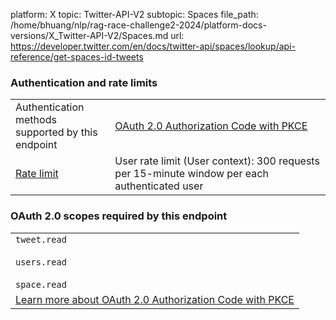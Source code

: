 platform: X
topic: Twitter-API-V2
subtopic: Spaces
file_path: /home/bhuang/nlp/rag-race-challenge2-2024/platform-docs-versions/X_Twitter-API-V2/Spaces.md
url: https://developer.twitter.com/en/docs/twitter-api/spaces/lookup/api-reference/get-spaces-id-tweets

### Authentication and rate limits

|     |     |
| --- | --- |
| Authentication methods  <br>supported by this endpoint | [OAuth 2.0 Authorization Code with PKCE](https://developer.twitter.com/en/docs/authentication/oauth-2-0/authorization-code "This method allows an authorized app to act on behalf of the user, as the user. It is typically used to access or post public information for a specific user, and it us useful when your app needs to be aware of the relationship between a user and what this endpoint returns. Click to learn how to authenticate with OAuth 2.0 Authorization Code with PKCE.") |
| [Rate limit](https://developer.twitter.com/en/docs/rate-limits) | User rate limit (User context): 300 requests per 15-minute window per each authenticated user |

### OAuth 2.0 scopes required by this endpoint

|     |
| --- |
| `tweet.read`<br><br>`users.read`<br><br>`space.read` |
| [Learn more about OAuth 2.0 Authorization Code with PKCE](https://developer.twitter.com/en/docs/twitter-api/oauth2) |